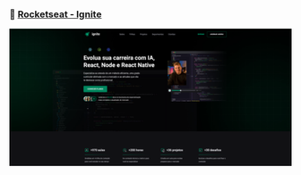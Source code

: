 ### 🚀 [ Rocketseat - Ignite ](https://www.rocketseat.com.br/ignite)

<div align="center">
       <img src="./_imagem/ignite.png"/>
</div>

</br>
